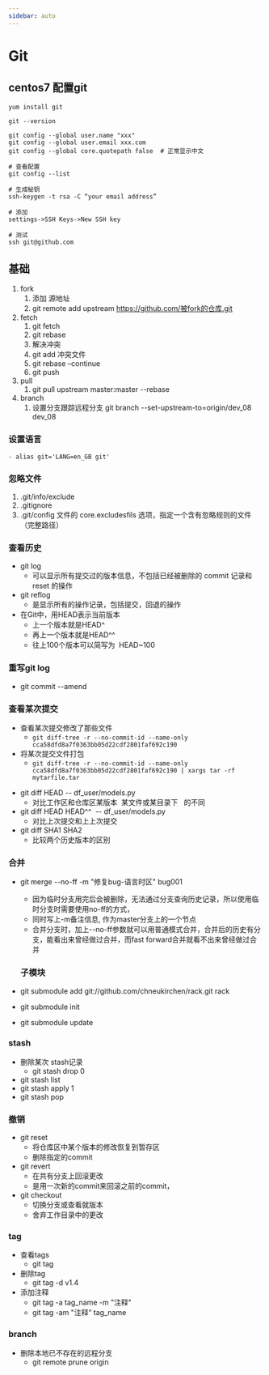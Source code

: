 ```yaml
---
sidebar: auto
---
```

# Git

## centos7 配置git
```shell
yum install git

git --version

git config --global user.name "xxx"
git config --global user.email xxx.com
git config --global core.quotepath false  # 正常显示中文

# 查看配置
git config --list

# 生成秘钥
ssh-keygen -t rsa -C “your email address”

# 添加
settings->SSH Keys->New SSH key

# 测试
ssh git@github.com
```

## 基础
  
  1. fork
     1. 添加 源地址
     2. git remote add upstream https://github.com/被fork的仓库.git
  2. fetch
      1. git fetch
      2. git rebase
      3. 解决冲突
      4. git add 冲突文件
      5. git rebase –continue
      6. git push
  3. pull
      1. git pull upstream master:master --rebase
  4. branch
     1. 设置分支跟踪远程分支 git branch --set-upstream-to=origin/dev_08 dev_08

  ### 设置语言
    - alias git='LANG=en_GB git'
  ### 忽略文件

  1. .git/info/exclude
  2. .gitignore
  3. .git/config 文件的 core.excludesfils 选项，指定一个含有忽略规则的文件（完整路径）

  ### 查看历史
  * git log
    * 可以显示所有提交过的版本信息，不包括已经被删除的 commit 记录和 reset 的操作
  * git reflog
    * 是显示所有的操作记录，包括提交，回退的操作
  * 在Git中，用HEAD表示当前版本
    * 上一个版本就是HEAD^
    * 再上一个版本就是HEAD^^
    * 往上100个版本可以简写为  HEAD~100
  ### 重写git log
  * git commit --amend

  ### 查看某次提交
  - 查看某次提交修改了那些文件
    - `git diff-tree -r --no-commit-id --name-only cca58dfd8a7f0363bb05d22cdf2801faf692c190`
  - 将某次提交文件打包
    - `git diff-tree -r --no-commit-id --name-only cca58dfd8a7f0363bb05d22cdf2801faf692c190 | xargs tar -rf mytarfile.tar`
  * git diff HEAD -- df_user/models.py
    * 对比工作区和仓库区某版本  某文件或某目录下   的不同
  * git diff HEAD HEAD^^  -- df_user/models.py
    * 对比上次提交和上上次提交
  * git diff SHA1 SHA2
    * 比较两个历史版本的区别
  
  ### 合并
  - git merge --no-ff -m "修复bug-语言时区" bug001
    - 因为临时分支用完后会被删除，无法通过分支查询历史记录，所以使用临时分支时需要使用no-ff的方式，
    - 同时写上-m备注信息, 作为master分支上的一个节点
    - 合并分支时，加上--no-ff参数就可以用普通模式合并，合并后的历史有分支，能看出来曾经做过合并，而fast forward合并就看不出来曾经做过合并

    ### 子模块

  - git submodule add git://github.com/chneukirchen/rack.git rack
  - git submodule init
  - git submodule update

  ### stash

  - 删除某次 stash记录
    - git stash drop 0
  - git stash list
  - git stash apply 1
  - git stash pop
  ### 撤销
  * git reset
    * 将仓库区中某个版本的修改恢复到暂存区
    * 删除指定的commit
  * git revert
    * 在共有分支上回滚更改
    * 是用一次新的commit来回滚之前的commit，
  * git checkout
    * 切换分支或查看就版本
    * 舍弃工作目录中的更改
  ### tag
  * 查看tags
    * git tag
  * 删除tag
    * git tag -d v1.4
  * 添加注释
    * git tag -a tag_name -m "注释"
    * git tag -am "注释" tag_name
    

### branch
* 删除本地已不存在的远程分支
  * git remote prune origin